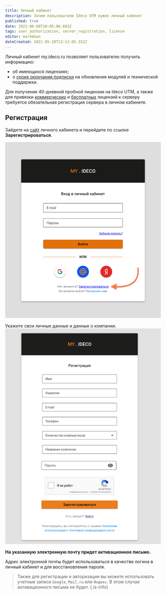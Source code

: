 ```yaml
---
title: Личный кабинет
description: Зачем пользователю Ideco UTM нужен личный кабинет
published: true
date: 2021-06-08T10:05:06.692Z
tags: user_authorization, server_registration, license
editor: markdown
dateCreated: 2021-05-28T13:12:05.352Z
---
```



Личный кабинет my.ideco.ru позволяет пользователю получить информацию:
- об имеющихся лицензиях;
- о [сроке окончания подписки](https://2020.ideco.ru/development) на обновления модулей и технической поддержки.

Для получения 40-дневной пробной лицензии на Ideco UTM, а также для привязки [коммерческих](https://2020.ideco.ru/buy) и [бесплатных](https://ideco.ru/products/ics/free-edition) лицензий к серверу требуется обязательная регистрация сервера в личном кабинете.


## Регистрация

Зайдите на [сайт](https://my.ideco.ru/#/login/?next=/utm/license/) личного кабинета и перейдите по ссылке **Зарегистрироваться**.

![1._регистрация.png](/1._регистрация.png)

Укажите свои личные данные и данные о компании. 
![reglk.png](/reglk.png)

**На указанную электронную почту придет активационное письмо.**

Адрес электронной почты будет использоваться в качестве логина в личный кабинет и для восстановления пароля.

> Также для регистрации и авторизации вы можете использовать учетные записи `Google`, `Mail.ru` или `Яндекс`. В этом случае активационного письма не будет.
{.is-info}
